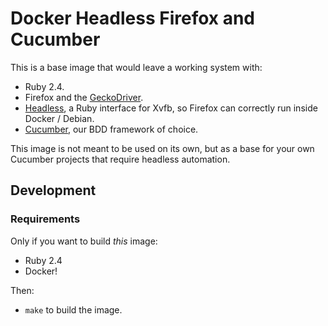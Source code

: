 # Docker Headless Firefox and Cucumber

This is a base image that would leave a working system with:

 * Ruby 2.4.
 * Firefox and the [GeckoDriver](https://github.com/mozilla/geckodriver).
 * [Headless](https://github.com/leonid-shevtsov/headless), a Ruby interface for Xvfb, so Firefox can correctly run inside Docker / Debian.
 * [Cucumber](https://cucumber.io), our BDD framework of choice.

This image is not meant to be used on its own, but as a base for your own Cucumber projects that require headless automation.

## Development

### Requirements

Only if you want to build _this_ image:

 * Ruby 2.4
 * Docker!

Then:

 * `make` to build the image. 


